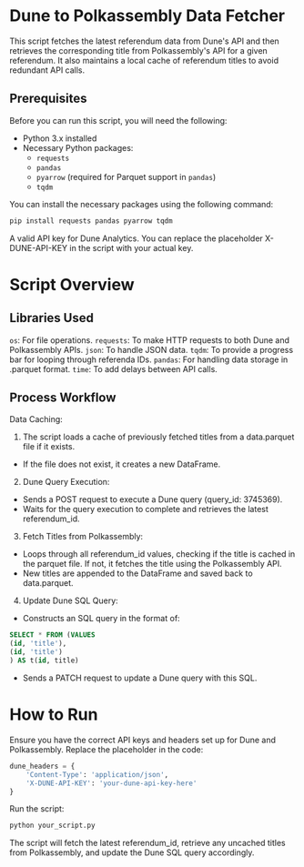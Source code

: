 # Dune to Polkassembly Data Fetcher

This script fetches the latest referendum data from Dune's API and then retrieves the corresponding title from Polkassembly's API for a given referendum. It also maintains a local cache of referendum titles to avoid redundant API calls.

## Prerequisites

Before you can run this script, you will need the following:

- Python 3.x installed
- Necessary Python packages:
  - `requests`
  - `pandas`
  - `pyarrow` (required for Parquet support in `pandas`)
  - `tqdm`
  
You can install the necessary packages using the following command:

```bash
pip install requests pandas pyarrow tqdm
```

A valid API key for Dune Analytics. You can replace the placeholder X-DUNE-API-KEY in the script with your actual key.

# Script Overview
## Libraries Used
`os`: For file operations.
`requests`: To make HTTP requests to both Dune and Polkassembly APIs.
`json`: To handle JSON data.
`tqdm`: To provide a progress bar for looping through referenda IDs.
`pandas`: For handling data storage in .parquet format.
`time`: To add delays between API calls.

## Process Workflow
Data Caching:
1. The script loads a cache of previously fetched titles from a data.parquet file if it exists.
* If the file does not exist, it creates a new DataFrame.
2. Dune Query Execution:
* Sends a POST request to execute a Dune query (query_id: 3745369).
* Waits for the query execution to complete and retrieves the latest referendum_id.
3. Fetch Titles from Polkassembly:
* Loops through all referendum_id values, checking if the title is cached in the parquet file. If not, it fetches the title using the Polkassembly API.
* New titles are appended to the DataFrame and saved back to data.parquet.
4. Update Dune SQL Query:
* Constructs an SQL query in the format of:
```SQL
SELECT * FROM (VALUES
(id, 'title'),
(id, 'title')
) AS t(id, title)
```
* Sends a PATCH request to update a Dune query with this SQL.

# How to Run
Ensure you have the correct API keys and headers set up for Dune and Polkassembly. Replace the placeholder in the code:
```python
dune_headers = {
    'Content-Type': 'application/json',
    'X-DUNE-API-KEY': 'your-dune-api-key-here'
}
```
Run the script:
```bash
python your_script.py
```
The script will fetch the latest referendum_id, retrieve any uncached titles from Polkassembly, and update the Dune SQL query accordingly.

